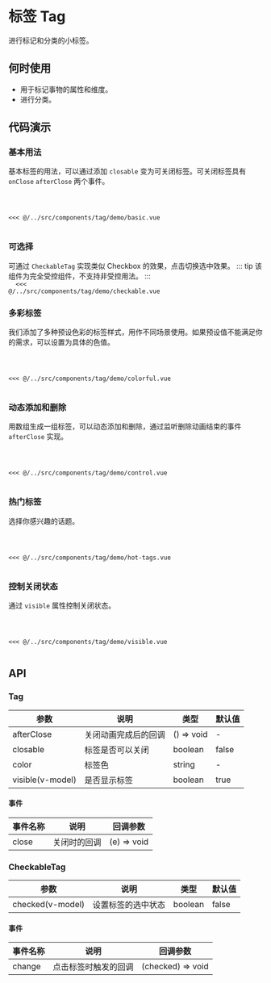# 标签 Tag
进行标记和分类的小标签。

## 何时使用
- 用于标记事物的属性和维度。
- 进行分类。

## 代码演示


<!-- ::: tip
该组件为完全受控组件，不支持非受控用法。
::: -->

### 基本用法
基本标签的用法，可以通过添加 `closable` 变为可关闭标签。可关闭标签具有 `onClose` `afterClose` 两个事件。

<Code>
<Basic></Basic>
<Wrapper slot="code">
<<< @/../src/components/tag/demo/basic.vue
</Wrapper>
</Code>

### 可选择
可通过 `CheckableTag` 实现类似 Checkbox 的效果，点击切换选中效果。
::: tip
该组件为完全受控组件，不支持非受控用法。
:::
<Code>
<Checkable></Checkable>
<Wrapper slot="code">
<<< @/../src/components/tag/demo/checkable.vue
</Wrapper>
</Code>

### 多彩标签
我们添加了多种预设色彩的标签样式，用作不同场景使用。如果预设值不能满足你的需求，可以设置为具体的色值。

<Code>
<Colorful></Colorful>
<Wrapper slot="code">
<<< @/../src/components/tag/demo/colorful.vue
</Wrapper>
</Code>

### 动态添加和删除 
用数组生成一组标签，可以动态添加和删除，通过监听删除动画结束的事件 `afterClose` 实现。


<Code>
<Control></Control>
<Wrapper slot="code">
<<< @/../src/components/tag/demo/control.vue
</Wrapper>
</Code>

### 热门标签
选择你感兴趣的话题。

<Code>
<HotTags></HotTags>
<Wrapper slot="code">
<<< @/../src/components/tag/demo/hot-tags.vue
</Wrapper>
</Code>

### 控制关闭状态
通过 `visible` 属性控制关闭状态。

<Code>
<Visible></Visible>
<Wrapper slot="code">
<<< @/../src/components/tag/demo/visible.vue
</Wrapper>
</Code>

## API

### Tag

参数|说明|类型|默认值
--|--|--|--
afterClose|关闭动画完成后的回调|() => void|-
closable|标签是否可以关闭|boolean|false
color|标签色|string|-
visible(v-model)|是否显示标签|boolean|true

#### 事件

事件名称|说明|回调参数
--|--|--
close|关闭时的回调|(e) => void

### CheckableTag

参数|说明|类型|默认值
--|--|--|--
checked(v-model)|设置标签的选中状态|boolean|false

#### 事件

事件名称|说明|回调参数
--|--|--
change|点击标签时触发的回调|(checked) => void

<script>
import Basic from '~comps/tag/demo/basic';
import Checkable from '~comps/tag/demo/checkable';
import Colorful from '~comps/tag/demo/colorful';
import Control from '~comps/tag/demo/control';
import HotTags from '~comps/tag/demo/hot-tags';
import Visible from '~comps/tag/demo/visible';
// import Test from '../.vuepress/test.md'
export default {
    components: {
        Basic,
        Checkable,
        Colorful,
        Control,
        HotTags,
        Visible,
    },
}
</script>
